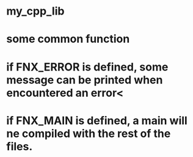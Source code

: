 # my_cpp_lib

# some common function

# if FNX_ERROR is defined, some message can be printed when encountered an error<
# if FNX_MAIN is defined, a main will ne compiled with the rest of the files.
